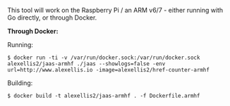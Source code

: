 This tool will work on the Raspberry Pi / an ARM v6/7 - either running with Go directly, or through Docker.

**Through Docker:**

Running:

```
$ docker run -ti -v /var/run/docker.sock:/var/run/docker.sock alexellis2/jaas-armhf ./jaas --showlogs=false -env url=http://www.alexellis.io -image=alexellis2/href-counter-armhf
```

Building:

```
$ docker build -t alexellis2/jaas-armhf . -f Dockerfile.armhf
```
